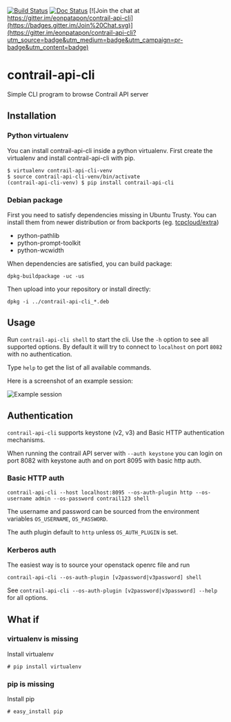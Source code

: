 [![Build Status](https://travis-ci.org/eonpatapon/contrail-api-cli.svg?branch=master)](https://travis-ci.org/eonpatapon/contrail-api-cli)
[![Doc Status](https://readthedocs.org/projects/contrail-api-cli/badge/?version=latest)](http://contrail-api-cli.readthedocs.org/en/latest/)
[![Join the chat at https://gitter.im/eonpatapon/contrail-api-cli](https://badges.gitter.im/Join%20Chat.svg)](https://gitter.im/eonpatapon/contrail-api-cli?utm_source=badge&utm_medium=badge&utm_campaign=pr-badge&utm_content=badge)

contrail-api-cli
================
Simple CLI program to browse Contrail API server

## Installation

### Python virtualenv

You can install contrail-api-cli inside a python virtualenv. 
First create the virtualenv and install contrail-api-cli with pip.

    $ virtualenv contrail-api-cli-venv
    $ source contrail-api-cli-venv/bin/activate
    (contrail-api-cli-venv) $ pip install contrail-api-cli

### Debian package

First you need to satisfy dependencies missing in Ubuntu Trusty. You can
install them from newer distribution or from backports (eg.
[tcpcloud/extra](https://launchpad.net/~tcpcloud/+archive/ubuntu/extra))

- python-pathlib
- python-prompt-toolkit
- python-wcwidth

When dependencies are satisfied, you can build package:

    dpkg-buildpackage -uc -us

Then upload into your repository or install directly:

    dpkg -i ../contrail-api-cli_*.deb

## Usage

Run ``contrail-api-cli shell`` to start the cli. Use the ``-h`` option to see all supported options. By default it will try to connect to ``localhost`` on port ``8082`` with no authentication.
    
Type ``help`` to get the list of all available commands.

Here is a screenshot of an example session:

![Example session](http://i.imgur.com/X83FVTJ.png)

## Authentication

``contrail-api-cli`` supports keystone (v2, v3) and Basic HTTP authentication mechanisms.

When running the contrail API server with ``--auth keystone`` you can login on port 8082 with keystone auth and on port 8095 with basic http auth.

### Basic HTTP auth

    contrail-api-cli --host localhost:8095 --os-auth-plugin http --os-username admin --os-password contrail123 shell

The username and password can be sourced from the environment variables ``OS_USERNAME``, ``OS_PASSWORD``.

The auth plugin default to ``http`` unless ``OS_AUTH_PLUGIN`` is set.

### Kerberos auth

The easiest way is to source your openstack openrc file and run

    contrail-api-cli --os-auth-plugin [v2password|v3password] shell

See ``contrail-api-cli --os-auth-plugin [v2password|v3password] --help`` for all options.

## What if

### virtualenv is missing

Install virtualenv

    # pip install virtualenv

### pip is missing

Install pip

    # easy_install pip
